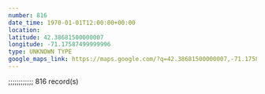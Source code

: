 ```yaml
---
number: 816
date_time: 1970-01-01T12:00:00+00:00
location: 
latitude: 42.38681500000007
longitude: -71.17587499999996
type: UNKNOWN TYPE
google_maps_link: https://maps.google.com/?q=42.38681500000007,-71.17587499999996
---
```


;;;;;;;;;;;;                                                                                             816 record(s)
